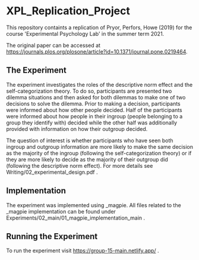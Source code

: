 # XPL_Replication_Project

This repository containts a replication of Pryor, Perfors, Howe (2019) for the course 'Experimental Psychology Lab' in the summer term 2021.

The original paper can be accessed at https://journals.plos.org/plosone/article?id=10.1371/journal.pone.0219464.

## The Experiment

The experiment investigates the roles of the descriptive norm effect and the self-categorization theory. To do so, participants are presented two dilemma situations and then asked for both dilemmas to make one of two decisions to solve the dilemma. Prior to making a decision, participants were informed about how other people decided. Half of the participants were informed about how people in their ingroup (people belonging to a group they identify with) decided while the other half was additionally provided with information on how their outgroup decided.

The question of interest is whether participants who have seen both ingroup and outgroup information are more likely to make the same decision as the majority of the ingroup (following the self-categorization theory) or if they are more likely to decide as the majority of their outgroup did (following the descriptive norm effect).
For more details see Writing/02_experimental_design.pdf .

## Implementation

The experiment was implemented using _magpie. All files related to the _magpie implementation can be found under Experiments/02_main/01_magpie_implementation_main .

## Running the Experiment

To run the experiment visit https://group-15-main.netlify.app/ .
